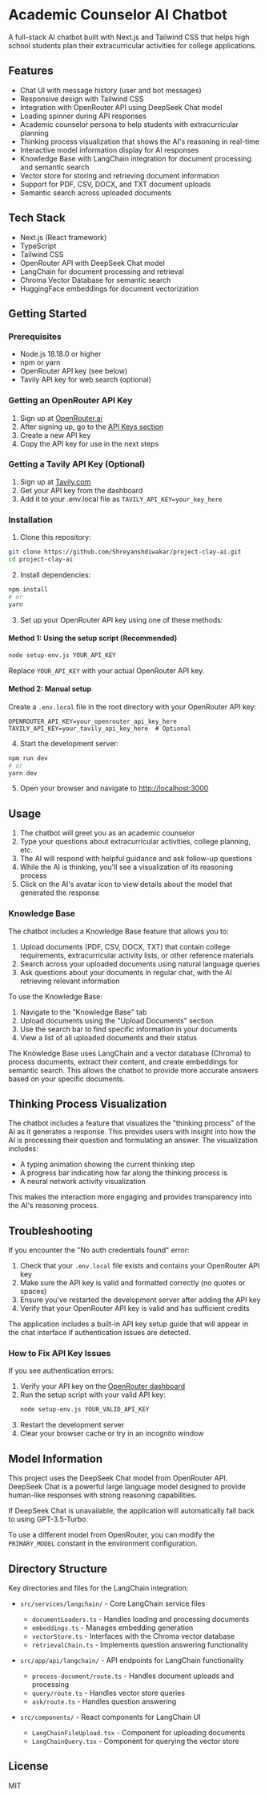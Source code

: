 # Academic Counselor AI Chatbot

A full-stack AI chatbot built with Next.js and Tailwind CSS that helps high school students plan their extracurricular activities for college applications.

## Features

- Chat UI with message history (user and bot messages)
- Responsive design with Tailwind CSS
- Integration with OpenRouter API using DeepSeek Chat model
- Loading spinner during API responses
- Academic counselor persona to help students with extracurricular planning
- Thinking process visualization that shows the AI's reasoning in real-time
- Interactive model information display for AI responses
- Knowledge Base with LangChain integration for document processing and semantic search
- Vector store for storing and retrieving document information
- Support for PDF, CSV, DOCX, and TXT document uploads
- Semantic search across uploaded documents

## Tech Stack

- Next.js (React framework)
- TypeScript
- Tailwind CSS
- OpenRouter API with DeepSeek Chat model
- LangChain for document processing and retrieval
- Chroma Vector Database for semantic search
- HuggingFace embeddings for document vectorization

## Getting Started

### Prerequisites

- Node.js 18.18.0 or higher
- npm or yarn
- OpenRouter API key (see below)
- Tavily API key for web search (optional)

### Getting an OpenRouter API Key

1. Sign up at [OpenRouter.ai](https://openrouter.ai)
2. After signing up, go to the [API Keys section](https://openrouter.ai/keys)
3. Create a new API key
4. Copy the API key for use in the next steps

### Getting a Tavily API Key (Optional)

1. Sign up at [Tavily.com](https://tavily.com)
2. Get your API key from the dashboard
3. Add it to your .env.local file as `TAVILY_API_KEY=your_key_here`

### Installation

1. Clone this repository:
```bash
git clone https://github.com/Shreyanshdiwakar/project-clay-ai.git
cd project-clay-ai
```

2. Install dependencies:
```bash
npm install
# or
yarn
```

3. Set up your OpenRouter API key using one of these methods:

#### Method 1: Using the setup script (Recommended)
```bash
node setup-env.js YOUR_API_KEY
```
Replace `YOUR_API_KEY` with your actual OpenRouter API key.

#### Method 2: Manual setup
Create a `.env.local` file in the root directory with your OpenRouter API key:
```
OPENROUTER_API_KEY=your_openrouter_api_key_here
TAVILY_API_KEY=your_tavily_api_key_here  # Optional
```

4. Start the development server:
```bash
npm run dev
# or
yarn dev
```

5. Open your browser and navigate to [http://localhost:3000](http://localhost:3000)

## Usage

1. The chatbot will greet you as an academic counselor
2. Type your questions about extracurricular activities, college planning, etc.
3. The AI will respond with helpful guidance and ask follow-up questions
4. While the AI is thinking, you'll see a visualization of its reasoning process
5. Click on the AI's avatar icon to view details about the model that generated the response

### Knowledge Base

The chatbot includes a Knowledge Base feature that allows you to:

1. Upload documents (PDF, CSV, DOCX, TXT) that contain college requirements, extracurricular activity lists, or other reference materials
2. Search across your uploaded documents using natural language queries
3. Ask questions about your documents in regular chat, with the AI retrieving relevant information

To use the Knowledge Base:

1. Navigate to the "Knowledge Base" tab
2. Upload documents using the "Upload Documents" section
3. Use the search bar to find specific information in your documents
4. View a list of all uploaded documents and their status

The Knowledge Base uses LangChain and a vector database (Chroma) to process documents, extract their content, and create embeddings for semantic search. This allows the chatbot to provide more accurate answers based on your specific documents.

## Thinking Process Visualization

The chatbot includes a feature that visualizes the "thinking process" of the AI as it generates a response. This provides users with insight into how the AI is processing their question and formulating an answer. The visualization includes:

- A typing animation showing the current thinking step
- A progress bar indicating how far along the thinking process is
- A neural network activity visualization

This makes the interaction more engaging and provides transparency into the AI's reasoning process.

## Troubleshooting

If you encounter the "No auth credentials found" error:

1. Check that your `.env.local` file exists and contains your OpenRouter API key
2. Make sure the API key is valid and formatted correctly (no quotes or spaces)
3. Ensure you've restarted the development server after adding the API key
4. Verify that your OpenRouter API key is valid and has sufficient credits

The application includes a built-in API key setup guide that will appear in the chat interface if authentication issues are detected.

### How to Fix API Key Issues

If you see authentication errors:

1. Verify your API key on the [OpenRouter dashboard](https://openrouter.ai/keys)
2. Run the setup script with your valid API key:
   ```bash
   node setup-env.js YOUR_VALID_API_KEY
   ```
3. Restart the development server
4. Clear your browser cache or try in an incognito window

## Model Information

This project uses the DeepSeek Chat model from OpenRouter API. DeepSeek Chat is a powerful large language model designed to provide human-like responses with strong reasoning capabilities.

If DeepSeek Chat is unavailable, the application will automatically fall back to using GPT-3.5-Turbo.

To use a different model from OpenRouter, you can modify the `PRIMARY_MODEL` constant in the environment configuration.

## Directory Structure

Key directories and files for the LangChain integration:

- `src/services/langchain/` - Core LangChain service files
  - `documentLoaders.ts` - Handles loading and processing documents
  - `embeddings.ts` - Manages embedding generation
  - `vectorStore.ts` - Interfaces with the Chroma vector database
  - `retrievalChain.ts` - Implements question answering functionality
  
- `src/app/api/langchain/` - API endpoints for LangChain functionality
  - `process-document/route.ts` - Handles document uploads and processing
  - `query/route.ts` - Handles vector store queries
  - `ask/route.ts` - Handles question answering

- `src/components/` - React components for LangChain UI
  - `LangChainFileUpload.tsx` - Component for uploading documents
  - `LangChainQuery.tsx` - Component for querying the vector store

## License

MIT
